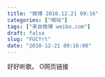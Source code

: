 ```yaml
---
title: "微博 2010.12.21 09:16"
categories: ["嘀咕"]
tags: ["来自微博 weibo.com"]
draft: false
slug: "FGCYrt"
date: "2010-12-21 09:16:00"
---
```


<p>好好听歌。 O网页链接 ​​​​</p>
